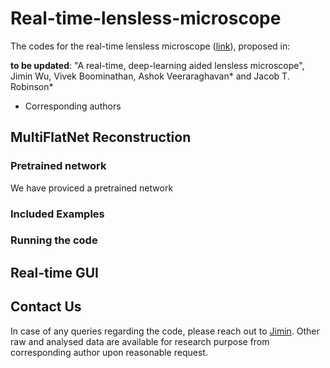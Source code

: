 # Real-time-lensless-microscope
The codes for the real-time lensless microscope ([link](https://link-to-be-updated)), proposed in:

**to be updated**: "A real-time, deep-learning aided lensless microscope", Jimin Wu, Vivek Boominathan, Ashok Veeraraghavan* and Jacob T. Robinson*

* Corresponding authors </sub>

## MultiFlatNet Reconstruction

### Pretrained network
We have proviced a pretrained network 
### Included Examples

### Running the code

## Real-time GUI



## Contact Us
In case of any queries regarding the code, please reach out to [Jimin](mailto:jimin.wu@rice.edu).
Other raw and analysed data are available for research purpose from corresponding author upon reasonable request.
